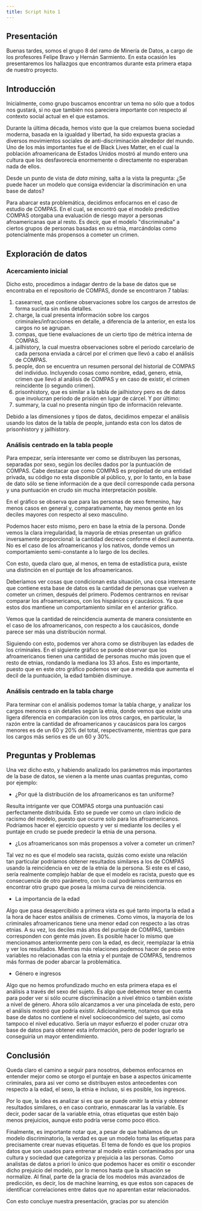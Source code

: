 ```yaml
---
title: Script hito 1
---
```


## Presentación

Buenas tardes, somos el grupo 8 del ramo de Minería de Datos, a cargo de los profesores Felipe Bravo y Hernán Sarmiento. En esta ocasión les presentaremos los hallazgos que encontramos durante esta primera etapa de nuestro proyecto.

## Introducción

Inicialmente, como grupo buscamos encontrar un tema no sólo que a todos nos gustará, si no que también nos pareciera importante con respecto al contexto social actual en el que estamos.

Durante la última década, hemos visto que la que creíamos buena sociedad moderna, basada en la igualdad y libertad, ha sido expuesta gracias a diversos movimientos sociales de anti-discriminación alrededor del mundo. Uno de los más importantes fue el de Black Lives Matter, en el cual la población afroamericana de Estados Unidos mostró al mundo entero una cultura que los desfavorecía enormemente o directamente no esperaban nada de ellos.

Desde un punto de vista de *data mining*, salta a la vista la pregunta: ¿Se puede hacer un modelo que consiga evidenciar la discriminación en una base de datos?

Para abarcar esta problemática, decidimos enfocarnos en el caso de estudio de COMPAS. En el cual, se encontró que el modelo predictivo COMPAS otorgaba una evaluación de riesgo mayor a personas afroamericanas que al resto. Es decir, que el modelo "discriminaba" a ciertos grupos de personas basadas en su etnia, marcándolas como potencialmente más propensos a cometer un crimen.

## Exploración de datos

### Acercamiento inicial

Dicho esto, procedimos a indagar dentro de la base de datos que se encontraba en el repositorio de COMPAS, donde se encontraron 7 tablas:

1. casearrest, que contiene observaciones sobre los cargos de arrestos de forma sucinta sin más detalles.
2. charge, la cual presenta información sobre los cargos criminales/infracciones en detalle, a diferencia de la anterior, en esta los cargos no se agrupan.
3. compas, que tiene evaluaciones de un cierto tipo de métrica interna de COMPAS.
4. jailhistory, la cual muestra observaciones sobre el periodo carcelario de cada persona enviada a cárcel por el crimen que llevó a cabo el análisis de COMPAS.
5. people, don se encuentra un resumen personal del historial de COMPAS del individuo. Incluyendo cosas como nombre, edad, genero, etnia, crimen que llevó al análisis de COMPAS y en caso de existir, el crimen reincidente (o segundo crimen).
6. prisonhistory, que es similar a la tabla de jailhistory pero es de datos que involucran periodo de prisión en lugar de cárcel. Y por último:
7. summary, la cual no presenta ningún tipo de información relevante.

Debido a las dimensiones y tipos de datos, decidimos empezar el análisis usando los datos de la tabla de people, juntando esta con los datos de prisonhistory y jailhistory.

### Análisis centrado en la tabla people

Para empezar, sería interesante ver como se distribuyen las personas, separadas por sexo, según los deciles dados por la puntuación de COMPAS. Cabe destacar que como COMPAS es propiedad de una entidad privada, su código no esta disponible al público, y, por lo tanto, en la base de dato sólo se tiene información de a que decil corresponde cada persona y una puntuación en crudo sin mucha interpretación posible.

En el gráfico se observa que para las personas de sexo femenino, hay menos casos en general y, comparativamente, hay menos gente en los deciles mayores con respecto al sexo masculino.

Podemos hacer esto mismo, pero en base la etnia de la persona. Donde vemos la clara irregularidad, la mayoría de etnias presentan un gráfico inversamente proporcional: la cantidad decrece conforme el decil aumenta. No es el caso de los afroamericanos y los nativos, donde vemos un comportamiento semi-constante a lo largo de los deciles.

Con esto, queda claro que, al menos, en tema de estadística pura, existe una distinción en el puntaje de los afroamericanos.

Deberíamos ver cosas que condicionan esta situación, una cosa interesante que contiene esta base de datos es la cantidad de personas que vuelven a cometer un crimen, después del primero. Podemos centrarnos en revisar comparar los afroamericanos, con los hispánicos y caucásicos. Ya que estos dos mantiene un comportamiento similar en el anterior gráfico.

Vemos que la cantidad de reincidencia aumenta de manera consistente en el caso de los afroamericanos, con respecto a los caucásicos, donde parece ser más una distribución normal.

Siguiendo con esto, podemos ver ahora como se distribuyen las edades de los criminales. En el siguiente gráfico se puede observar que los afroamericanos tienen una cantidad de personas mucho más joven que el resto de etnias, rondando la mediana los 33 años. Esto es importante, puesto que en este otro gráfico podemos ver que a medida que aumenta el decil de la puntuación, la edad también disminuye.

### Análisis centrado en la tabla charge

Para terminar con el análisis podemos tomar la tabla charge, y analizar los cargos menores o sin detalles según la etnia, donde vemos que existe una ligera diferencia en comparación con los otros cargos, en particular, la razón entre la cantidad de afroamericanos y caucásicos para los cargos menores es de un 60 y 20% del total, respectivamente, mientras que para los cargos más serios es de un 60 y 30%.

## Preguntas y Problemas

Una vez dicho esto, y habiendo analizado los parámetros más importantes de la base de datos, se vienen a la mente unas cuantas preguntas, como por ejemplo:

- ¿Por qué la distribución de los afroamericanos es tan uniforme?

Resulta intrigante ver que COMPAS otorga una puntuación casi perfectamente distribuida. Esto se puede ver como un claro indicio de racismo del modelo, puesto que ocurre solo para los afroamericanos. Podríamos hacer el ejercicio opuesto y ver si mediante los deciles y el puntaje en crudo se puede predecir la etnia de una persona.

- ¿Los afroamericanos son más propensos a volver a cometer un crimen?

Tal vez no es que el modelo sea racista, quizás como existe una relación tan particular podríamos obtener resultados similares a los de COMPAS usando la reincidencia en vez de la etnia de la persona. Si este es el caso, sería realmente complejo hablar de que el modelo es racista, puesto que es consecuencia de otro parámetro, con lo cual podríamos centrarnos en encontrar otro grupo que posea la misma curva de reincidencia.

- La importancia de la edad

Algo que pasa desapercibido a primera vista es qué tanto importa la edad a la hora de hacer estos análisis de crímenes. Como vimos, la mayoría de los criminales afroamericanos tiene una menor edad con respecto a las otras etnias. A su vez, los deciles más altos del puntaje de COMPAS, también corresponden con gente más joven. Es posible hacer lo mismo que mencionamos anteriormente pero con la edad, es decir, reemplazar la etnia y ver los resultados. Mientras más relaciones podemos hacer de peso entre variables no relacionadas con la etnia y el puntaje de COMPAS, tendremos más formas de poder abarcar la problemática.

- Género e ingresos

Algo que no hemos profundizado mucho en esta primera etapa es el análisis a través del sexo del sujeto. Es algo que debemos tener en cuenta para poder ver si sólo ocurre discriminación a nivel étnico o también existe a nivel de género. Ahora sólo alcanzamos a ver una pincelada de esto, pero el análisis mostró que podría existir. Adicionalmente, notamos que esta base de datos no contiene el nivel socioeconómico del sujeto, así como tampoco el nivel educativo. Sería un mayor esfuerzo el poder cruzar otra base de datos para obtener esta información, pero de poder lograrlo se conseguiría un mayor entendimiento.

## Conclusión

Queda claro el camino a seguir para nosotros, debemos enfocarnos en entender mejor como se otorgo el puntaje en base a aspectos únicamente criminales, para asi ver como se distribuyen estos antecedentes con respecto a la edad, el sexo, la etnia e incluso, si es posible, los ingresos. 

Por lo que, la idea es analizar si es que se puede omitir la etnia y obtener resultados similares, o en caso contrario, enmascarar las la variable. Es decir, poder sacar de la variable etnia, otras etiquetas que estén bajo menos prejuicios, aunque esto podría verse como poco ético.

Finalmente, es importante notar que, a pesar de que hablamos de un modelo discriminatorio, la verdad es que un modelo toma las etiquetas para precisamente crear nuevas etiquetas. El tema de fondo es que los propios datos que son usados para entrenar al modelo están contaminados por una cultura y sociedad que categoriza y prejuicia a las personas. Como analistas de datos a priori lo único que podemos hacer es omitir o esconder dicho prejuicio del modelo, por lo menos hasta que la situación se normalize. Al final, parte de la gracia de los modelos más avanzados de predicción, es decir, los de machine learning, es que estos son capaces de identificar correlaciones entre datos que no aparentan estar relacionados.

Con esto concluye nuestra presentación, gracias por su atención

